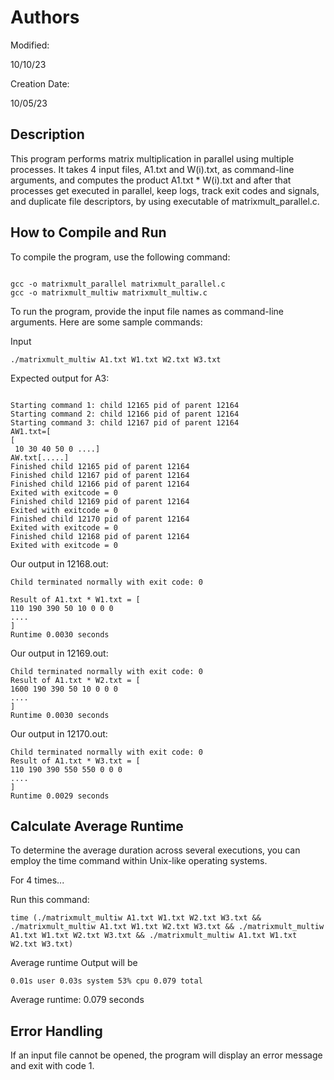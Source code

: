 # Authors

Modified:

10/10/23

Creation Date:

10/05/23

## Description

This program performs matrix multiplication in parallel using multiple processes. It takes 4 input files, A1.txt and W(i).txt, as command-line arguments, and computes the product A1.txt * W(i).txt and after that processes get executed in parallel, keep logs, track exit codes and signals, and duplicate file descriptors, by using executable of matrixmult_parallel.c.

## How to Compile and Run

To compile the program, use the following command:

```

gcc -o matrixmult_parallel matrixmult_parallel.c
gcc -o matrixmult_multiw matrixmult_multiw.c

```

To run the program, provide the input file names as command-line arguments. Here are some sample commands:

Input
````
./matrixmult_multiw A1.txt W1.txt W2.txt W3.txt
````

Expected output for A3:

````

Starting command 1: child 12165 pid of parent 12164
Starting command 2: child 12166 pid of parent 12164
Starting command 3: child 12167 pid of parent 12164
AW1.txt=[
[
 10 30 40 50 0 ....]
AW.txt[.....]
Finished child 12165 pid of parent 12164
Finished child 12167 pid of parent 12164
Finished child 12166 pid of parent 12164
Exited with exitcode = 0
Finished child 12169 pid of parent 12164
Exited with exitcode = 0
Finished child 12170 pid of parent 12164
Exited with exitcode = 0
Finished child 12168 pid of parent 12164
Exited with exitcode = 0

````

Our output in 12168.out:

````
Child terminated normally with exit code: 0

Result of A1.txt * W1.txt = [
110 190 390 50 10 0 0 0 
....
]
Runtime 0.0030 seconds

````

Our output in 12169.out:

````
Child terminated normally with exit code: 0
Result of A1.txt * W2.txt = [
1600 190 390 50 10 0 0 0 
....
]
Runtime 0.0030 seconds

````

Our output in 12170.out:

````
Child terminated normally with exit code: 0
Result of A1.txt * W3.txt = [
110 190 390 550 550 0 0 0 
....
]
Runtime 0.0029 seconds

````
## Calculate Average Runtime

To determine the average duration across several executions, you can employ the time command within Unix-like operating systems. 

For 4 times...

Run this command:

````
time (./matrixmult_multiw A1.txt W1.txt W2.txt W3.txt && ./matrixmult_multiw A1.txt W1.txt W2.txt W3.txt && ./matrixmult_multiw A1.txt W1.txt W2.txt W3.txt && ./matrixmult_multiw A1.txt W1.txt W2.txt W3.txt)
````
Average runtime Output will be 
````
0.01s user 0.03s system 53% cpu 0.079 total
````
Average runtime: 0.079 seconds

## Error Handling

If an input file cannot be opened, the program will display an error message and exit with code 1.


